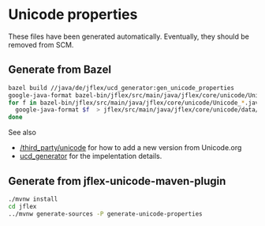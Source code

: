 # Unicode properties

These files have been generated automatically.
Eventually, they should be removed from SCM.

## Generate from Bazel

```sh
bazel build //java/de/jflex/ucd_generator:gen_unicode_properties
google-java-format bazel-bin/jflex/src/main/java/jflex/core/unicode/UnicodeProperties.java > jflex/src/main/java/jflex/core/unicode/UnicodeProperties.java
for f in bazel-bin/jflex/src/main/java/jflex/core/unicode/Unicode_*.java; do
  google-java-format $f  > jflex/src/main/java/jflex/core/unicode/data/$(basename $f)
done
```

See also
* [/third_party/unicode](/third_party/unicode) for how to add a new version from Unicode.org 
* [ucd_generator](/java/jflex/ucd_generator) for the impelentation details. 

## Generate from jflex-unicode-maven-plugin

```sh
./mvnw install
cd jflex
../mvnw generate-sources -P generate-unicode-properties
```
